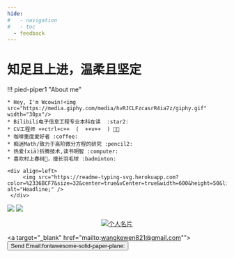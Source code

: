 ```yaml
---
hide:
#   - navigation
#   - toc
  - feedback
---
```


# 知足且上进，温柔且坚定
!!! pied-piper1 "About me"
    
    * Hey, I'm Wcowin!<img src="https://media.giphy.com/media/hvRJCLFzcasrR4ia7z/giphy.gif" width="30px"/>
    * Bilibili电子信息工程专业本科在读  :star2:
    * CV工程师 ++ctrl+c++  (  ++v++  ) 🧑‍💻
    * 咖啡重度爱好者 :coffee:
    * 痴迷Math/致力于高阶微分方程的研究 :pencil2:
    * 热爱(xiā)折腾技术,读书明智 :computer: 
    * 喜欢村上春树📖，擅长羽毛球 :badminton: 

    <div align=left> 
         <img src="https://readme-typing-svg.herokuapp.com?color=%2336BCF7&size=32&center=true&vCenter=true&width=600&height=50&lines=My+hobby:+;I+Love+coffee;I+Love+books;I+Love+Program" alt="Headline;" /> 
     </div> 

<!-- * <a href="https://github.com/Wcowin" target="_blank"><button class="buttonxuan3">找到我:simple-github:</button></a>:material-arrow-right:&#x1F4A1;  -->

<!-- ![](https://cn.mcecy.com/image/20221229/67d6c67f951fe04606acc08a1e77a81e.png) -->
<!-- [![Anurag's GitHub stats](https://github-readme-stats.vercel.app/api?username=Wcowin)](https://github.com/anuraghazra/github-readme-stats)   -->

<img class="img1" src="https://cn.mcecy.com/image/20230220/f10604560a2119667fb3aca1da299e1a.jpeg">

<img class="img1" src="https://cn.mcecy.com/image/20230617/4e9361ee7d2d03ecb9de8aef7531db03.jpg">

<p align="center">
  
  <a href="https://muselink.cc/Wcowin" target="_blank">
    <img src="https://cn.mcecy.com/image/20221229/67d6c67f951fe04606acc08a1e77a81e.png" alt="个人名片" class="img1">
  </a>
</p>




<!-- [Send Email :fontawesome-solid-paper-plane:](mailto:<1135801806@qq.com>){.md-button} -->
<a target="_blank"  href="mailto:wangkewen821@gmail.com""><button class="buttonxuan2" style="vertical-align:middle" ><span>Send Email:fontawesome-solid-paper-plane: </span></button></a> 



